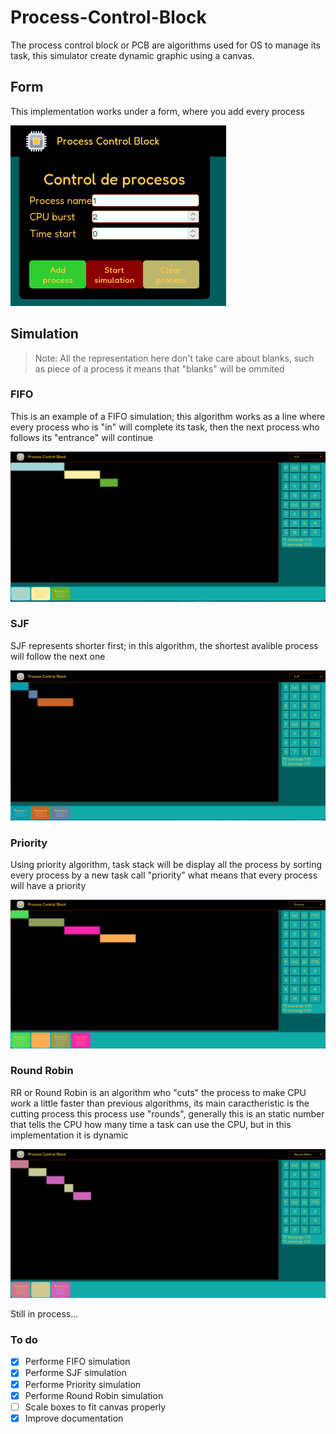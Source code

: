 # Process-Control-Block

The process control block or PCB are algorithms used for OS to manage its task,
this simulator create dynamic graphic using a canvas.

## Form

This implementation works under a form, where you add every process

![Form](./.example/form.png)

## Simulation

> Note: All the representation here don't take care about blanks, such as piece of a process
> it means that "blanks" will be ommited

### FIFO

This is an example of a FIFO simulation; this algorithm works as a line
where every process who is "in" will complete its task, then the next process
who follows its "entrance" will continue

![FIFO](./.example/fifo.png)

### SJF

SJF represents shorter first; in this algorithm, the shortest avalible process
will follow the next one

![SJF](./.example/sjf.png)

### Priority

Using priority algorithm, task stack will be display all the process by sorting
every process by a new task call "priority" what means that every process will
have a priority

![Priority](./.example/priority.png)

### Round Robin

RR or Round Robin is an algorithm who "cuts" the process to make CPU work a little
faster than previous algorithms, its main caractheristic is the cutting process this
process use "rounds", generally this is an static number that tells the CPU how many
time a task can use the CPU, but in this implementation it is dynamic

![RR](./.example/rr.png)

Still in process...

### To do

- [x] Performe FIFO simulation
- [x] Performe SJF simulation
- [x] Performe Priority simulation
- [x] Performe Round Robin simulation
- [ ] Scale boxes to fit canvas properly
- [x] Improve documentation
